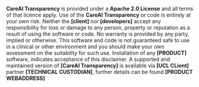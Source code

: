 **CareAI Transparency** is provided under a **Apache 2.0 License** and all terms of that licence apply. Use of the **CareAI Transparency** or code is entirely at your own risk. Neither the **[client]** nor **[developers]** accept any responsibility for loss or damage to any person, property or reputation as a result of using the software or code. No warranty is provided by any party, implied or otherwise. This software and code is not guaranteed safe to use in a clinical or other environment and you should make your own assessment on the suitability for such use. Installation of any **[PRODUCT]** software, indicates acceptance of this disclaimer. 
A supported and maintained version of **[CareAI Transparency]** is available via **[UCL CLient]** partner **[TECHNICAL CUSTODIAN]**, further details can be found **[PRODUCT WEBADDRESS]**
